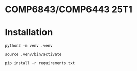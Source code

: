 # COMP6843/COMP6443 25T1

# Installation

```
python3 -m venv .venv

source .venv/bin/activate

pip install -r requirements.txt
```
